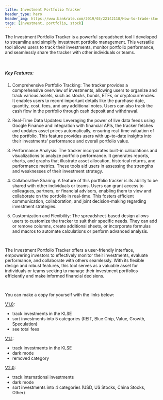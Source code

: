 ```yaml
---
title: Investment Portfolio Tracker
header_type: hero
header_img: https://www.bankrate.com/2019/03/22142110/How-to-trade-stocks.jpg?auto=webp&optimize=high&crop=16:9&width=912
tags: [investment, portfolio, stock]
---
```


The Investment Portfolio Tracker is a powerful spreadsheet tool I developed to streamline and simplify investment portfolio management. This versatile tool allows users to track their investments, monitor portfolio performance, and seamlessly share the tracker with other individuals or teams.

<br/>

##### Key Features:

1. Comprehensive Portfolio Tracking:
   The tracker provides a comprehensive overview of investments, allowing users to organize and track various assets, such as stocks, bonds, ETFs, or cryptocurrencies. It enables users to record important details like the purchase date, quantity, cost, fees, and any additional notes. Users can also track the cash flow in the portfolio through cash deposit and withdrawal. 

2. Real-Time Data Updates:
   Leveraging the power of live data feeds using Google Finance and integration with financial APIs, the tracker fetches and updates asset prices automatically, ensuring real-time valuation of the portfolio. This feature provides users with up-to-date insights into their investments' performance and overall portfolio value.

3. Performance Analysis:
   The tracker incorporates built-in calculations and visualizations to analyze portfolio performance. It generates reports, charts, and graphs that illustrate asset allocation, historical returns, and performance metrics. These tools aid users in assessing the strengths and weaknesses of their investment strategy.

4. Collaborative Sharing:
   A feature of this portfolio tracker is its ability to be shared with other individuals or teams. Users can grant access to colleagues, partners, or financial advisors, enabling them to view and collaborate on the portfolio in real-time. This fosters efficient communication, collaboration, and joint decision-making regarding investment strategies.

5. Customization and Flexibility:
   The spreadsheet-based design allows users to customize the tracker to suit their specific needs. They can add or remove columns, create additional sheets, or incorporate formulas and macros to automate calculations or perform advanced analysis.

<br/>

The Investment Portfolio Tracker offers a user-friendly interface, empowering investors to effectively monitor their investments, evaluate performance, and collaborate with others seamlessly. With its flexible design and robust features, this tool serves as a valuable asset for individuals or teams seeking to manage their investment portfolios efficiently and make informed financial decisions.

<br/>

You can make a copy for yourself with the links below:

[V1.0](https://docs.google.com/spreadsheets/d/1KJYMk7UK99LpfPPCZvGofY9JCXBSEyuLkiQhRdQleAc/edit#gid=15): 
- track investments in the KLSE
- sort investments into 5 categories (REIT, Blue Chip, Value, Growth, Speculation)
- see total fees

[V1.1](https://docs.google.com/spreadsheets/d/1pytKYgiZIDsyQ0fzBvyogrh8iBufVE9Qv4uQ4DXa7Mo/edit#gid=6): 
- track investments in the KLSE
- dark mode
- removed category

[V2.0](https://docs.google.com/spreadsheets/d/1kttSMgYIRa_Mmmr8cNw0pTH1Bx3R0q-loEVEtDAOjVU/edit#gid=6): 
- track international investments
- dark mode
- sort investments into 4 categories (USD, US Stocks, China Stocks, Other)